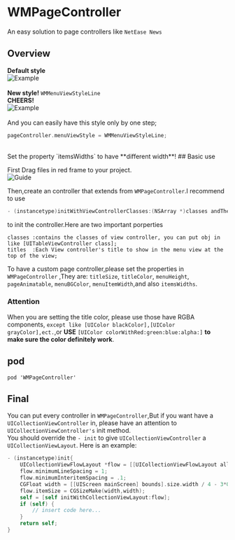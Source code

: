# WMPageController
An easy solution to page controllers like `NetEase News`
## Overview
**Default style** <br>
![Example](https://github.com/wangmchn/WMPageController/blob/master/WMPageControllerDemo/WMPageController/ScreenShot/ScreenShot.gif)
<br>
<br>
**New style!** `WMMenuViewStyleLine` <br>
**CHEERS!** <br>
![Example](https://github.com/wangmchn/WMPageController/blob/master/WMPageControllerDemo/WMPageController/ScreenShot/ScreenShot2.gif)
<br>
<br>
And you can easily have this style only by one step;
```objective-c
pageController.menuViewStyle = WMMenuViewStyleLine;
```
<br>
Set the property `itemsWidths` to have **different width**!
## Basic use

First Drag files in red frame to your project.<br>
![Guide](https://github.com/wangmchn/WMPageController/blob/master/WMPageControllerDemo/WMPageController/ScreenShot/guide1.png)

Then,create an controller that extends from `WMPageController`.I recommend to use<br>
```objective-c
- (instancetype)initWithViewControllerClasses:(NSArray *)classes andTheirTitles:(NSArray *)titles;
```
to init the controller.Here are two important porperties<br>

    classes :contains the classes of view controller, you can put obj in like [UITableViewController class];
    titles  :Each View controller's title to show in the menu view at the top of the view;

To have a custom page controller,please set the properties in `WMPageController` ,They are: `titleSize`, `titleColor`, `menuHeight`, `pageAnimatable`, `menuBGColor`, `menuItemWidth`,and also `itemsWidths`.<br>

### Attention
When you are setting the title color, please use those have RGBA components, `except like [UIColor blackColor],[UIColor grayColor],ect.`,or **USE** `[UIColor colorWithRed:green:blue:alpha:]` **to make sure the color definitely work**.
## pod
    pod 'WMPageController'

## Final
You can put every controller in `WMPageController`,But if you want have a `UICollectionViewController` in, please have an attention to `UICollectionViewController's` init method.<br>
You should override the `- init` to give `UICollectionViewController` a `UICollectionViewLayout`.
Here is an example:
```objective-c
- (instancetype)init{
    UICollectionViewFlowLayout *flow = [[UICollectionViewFlowLayout alloc] init];
    flow.minimumLineSpacing = 1;
    flow.minimumInteritemSpacing = .1;
    CGFloat width = [[UIScreen mainScreen] bounds].size.width / 4 - 3*0.1;
    flow.itemSize = CGSizeMake(width,width);
    self = [self initWithCollectionViewLayout:flow];
    if (self) {
        // insert code here...
    }
    return self;
}
```
